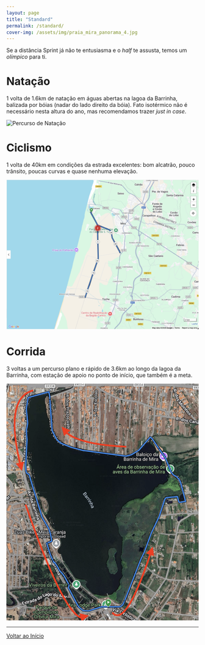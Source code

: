 ```yaml
---
layout: page
title: "Standard"
permalink: /standard/
cover-img: /assets/img/praia_mira_panorama_4.jpg
---
```


Se a distância Sprint já não te entusiasma e o *half* te assusta, temos um *olímpico* para ti.

# Natação

1 volta de 1.6km de natação em águas abertas na lagoa da Barrinha, balizada por bóias (nadar do lado direito da bóia). Fato isotérmico não é necessário nesta altura do ano, mas recomendamos trazer *just in case*.

<img src="/assets/img/standard_swim_map.png" alt="Percurso de Natação">

# Ciclismo

1 volta de 40km em condições da estrada excelentes: bom alcatrão, pouco trânsito, poucas curvas e quase nenhuma elevação.

<a href="/assets/courses/trizua_bike_standard.fit" title="Descarregar ficheiro FIT do percurso de Ciclismo">
    <img src="/assets/img/standard_bike_map.png">
</a>

# Corrida

3 voltas a um percurso plano e rápido de 3.6km ao longo da lagoa da Barrinha, com estação de apoio no ponto de início, que também é a meta.

<a href="/assets/courses/trizua_run_standard.fit"  title="Descarregar ficheiro FIT do percurso de Corrida">
    <img src="/assets/img/standard_run_map.png">
</a>

---

[Voltar ao Início](/)
